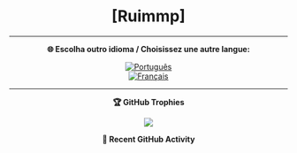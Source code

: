 <h1 align="center">[Ruimmp]</h1>

<!-- <p align="center">
    Curioso
  <img src="" alt="Arte do Perfil" />
</p>
 -->
---

<p align="center">
  <b>🌐 Escolha outro idioma / Choisissez une autre langue:</b>
</p>


<p align="center">
  <!-- 
  <a href="README.en.md">
    <img src="https://img.shields.io/badge/EN-English-3458eb?style=for-the-badge&logo=none" alt="English"/>
  </a>
  <br> 
  -->
  <a href="README.pt.md">
    <img src="https://img.shields.io/badge/PT-Português-007bff?style=for-the-badge&logo=none" alt="Português"/>
  </a>
  <br>
  <a href="README.fr.md">
    <img src="https://img.shields.io/badge/FR-Français-764abc?style=for-the-badge&logo=none" alt="Français"/>
  </a>
</p>

---

<p align="center">
  <b>🏆 GitHub Trophies</b>
</p>

<p align="center">
  <img src="https://github-profile-trophy.vercel.app/?username=ruimmp&rank=A,C&row=1&column=6&no-frame=true&theme=onedark" />
</p>

<p align="center">
  <b>🔨 Recent GitHub Activity</b>
</p>

<!--START_SECTION:activity-->
<!--END_SECTION:activity-->
